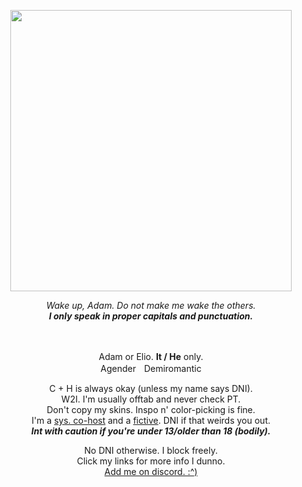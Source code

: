 <p align="center">
<img src="https://files.catbox.moe/rxqccb.png" width="450" height="450"/>
</p>

<p align="center"
  
*Wake up, Adam. Do not make me wake the others.*
<br>
***I only speak in proper capitals and punctuation.***

</p>
ㅤ

<p align="center"
  
Adam or Elio. **It / He** only.
<br>
AgenderㅤDemiromantic
</p>

<p align="center"

C + H is always okay (unless my name says DNI).
<br>
W2I. I'm usually offtab and never check PT.
<br>
Don't copy my skins. Inspo n' color-picking is fine.
<br>
I'm a [sys. co-host](https://murray-diary.carrd.co) and a [fictive](https://mandela-catalogue.fandom.com/wiki/Adam_Murray). DNI if that weirds you out.
<br>
***Int with caution if you're under 13/older than 18 (bodily).***
</p>


<p align="center"

No DNI otherwise. I block freely.
<br>
Click my links for more info I dunno.
<br>
[Add me on discord. :^)](https://guns.lol/phasmophobic)
</p>
